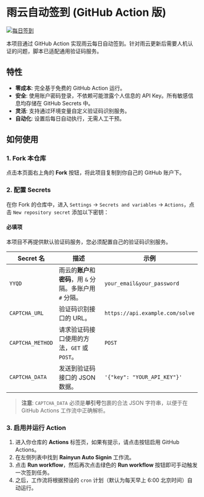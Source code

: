 # 雨云自动签到 (GitHub Action 版)

[![每日签到](https://github.com/xlxzhc/rainyun_autosignin/actions/workflows/signin.yml/badge.svg)](https://github.com/xlxzhc/rainyun_autosignin/actions/workflows/signin.yml)

本项目通过 GitHub Action 实现雨云每日自动签到。针对雨云更新后需要人机认证的问题，脚本已适配通用验证码服务。

## 特性

-   **零成本**: 完全基于免费的 GitHub Action 运行。
-   **安全**: 使用账户密码登录，不依赖可能泄露个人信息的 API Key。所有敏感信息均存储在 GitHub Secrets 中。
-   **灵活**: 支持通过环境变量自定义验证码识别服务。
-   **自动化**: 设置后每日自动执行，无需人工干预。

## 如何使用

### 1. Fork 本仓库

点击本页面右上角的 **Fork** 按钮，将此项目复制到你自己的 GitHub 账户下。

### 2. 配置 Secrets

在你 Fork 的仓库中，进入 `Settings` -> `Secrets and variables` -> `Actions`，点击 `New repository secret` 添加以下密钥：

#### 必填项

本项目不再提供默认验证码服务，您必须配置自己的验证码识别服务。

| Secret 名          | 描述                                                       | 示例                               |
| ------------------ | ---------------------------------------------------------- | ---------------------------------- |
| `YYQD`             | 雨云的**账户**和**密码**，用 `&` 分隔。多账户用 `#` 分隔。 | `your_email&your_password`         |
| `CAPTCHA_URL`      | 验证码识别接口的 URL。                                     | `https://api.example.com/solve`    |
| `CAPTCHA_METHOD`   | 请求验证码接口使用的方法，`GET` 或 `POST`。                | `POST`                             |
| `CAPTCHA_DATA`     | 发送到验证码接口的 JSON 数据。                             | `'{"key": "YOUR_API_KEY"}'`         |

> **注意**: `CAPTCHA_DATA` 必须是**单引号**包裹的合法 JSON 字符串，以便于在 GitHub Actions 工作流中正确解析。

### 3. 启用并运行 Action

1.  进入你仓库的 **Actions** 标签页，如果有提示，请点击按钮启用 GitHub Actions。
2.  在左侧列表中找到 **Rainyun Auto Signin** 工作流。
3.  点击 **Run workflow**，然后再次点击绿色的 **Run workflow** 按钮即可手动触发一次签到任务。
4.  之后，工作流将根据预设的 `cron` 计划（默认为每天早上 6:00 北京时间）自动运行。
